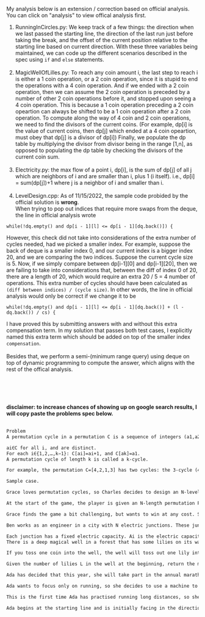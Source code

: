 My analysis below is an extension / correction based on official analysis. You can click on "analysis" to view offical analysis first. 

1. RunningInCircles.py:  We keep track of a few things: the direction when we last passed the starting line, the direction of the last run just before taking the break, and the offset of the current position relative to the starting line based on current direction. With these three variables being maintained, we can code up the different scenarios described in the spec using `if` and `else` statements. <br /><br />
2. MagicWellOfLilles.py: To reach any coin amount i, the last step to reach i is either a 1 coin operation, or a 2 coin operation, since it is stupid to end the operations with a 4 coin operation. And if we ended with a 2 coin operation, then we can assume the 2 coin operation is preceded by a number of other 2 coin operations before it, and stopped upon seeing a 4 coin operation. This is because a 1 coin operation preceding a 2 coin opeartion can always be shifted to be a 1 coin operation after a 2 coin operation. To compute along the way of 4 coin and 2 coin operations, we need to find the divisors of the current coins. (For example, dp[i] is the value of current coins, then dp[j] which ended at a 4 coin opeartion, must obey that dp[j] is a divisor of dp[i]) Finally, we populate the dp table by multiplying the divisor from divisor being in the range [1,n], as opposed to populating the dp table by checking the divisors of the current coin sum. <br /><br />
3. Electricity.py: the max flow of a point i, dp[i], is the sum of dp[j] of all j which are neighbors of i and are smaller than i, plus 1 (i itself). i.e., dp[i] = sum(dp[j])+1 where j is a neighbor of i and smaller than i. <br /><br />
4. LevelDesign.cpp: As of 11/15/2022, the sample code probided by the official solution is **wrong**. <br />
When trying to pop out indices that require more swaps from the deque, the line in official analysis wrote <br />
```
while(!dq.empty() and dp[i - 1][l] <= dp[i - 1][dq.back()]) {
```
However, this check did not take into considerations of the extra number of cycles needed, had we picked a smaller index. For example, suppose the back of deque is a smaller index 0, and our current index is a bigger index 20, and we are comparing the two indices. Suppose the current cycle size is 5. Now, if we simply compare between dp[i-1][0] and dp[i-1][20], then we are failing to take into considerations that, between the diff of index 0 of 20, there are a length of 20, which would require an extra 20 / 5 = 4 number of operations. This extra number of cycles should have been calculated as `(diff between indices) / (cycle size)`. In other words, the line in official analysis would only be correct if we change it to be
```
while(!dq.empty() and dp[i - 1][l] <= dp[i - 1][dq.back()] + (l - dq.back()) / cs) {
```
I have proved this by submitting answers with and without this extra compensation term. In my solution that passes both test cases, I explicitly named this extra term which should be added on top of the smaller index `compensation`. <br /><br />
Besides that, we perform a semi-(minimum range query) using deque on top of dynamic programming to compute the answer, which aligns with the rest of the offical analysis. 

<br /><br /><br /><br />**disclaimer: to increase chances of showing up on google search results, I will copy paste the problems spec below.** <br /><br />



```diff
Problem
A permutation cycle in a permutation C is a sequence of integers (a1,a2,…,ak) such that the following hold:

ai∈C for all i, and are distinct.
For each i∈{1,2,…,k−1}: C[ai]=ai+1, and C[ak]=a1.
A permutation cycle of length k is called a k-cycle.

For example, the permutation C=[4,2,1,3] has two cycles: the 3-cycle (4,3,1), and the 1-cycle (2). (4,3,1) is a cycle because C[4]=3, C[3]=1, and C[1]=4.

Sample case.

Grace loves permutation cycles, so Charles decides to design an N-level game to challenge her.

At the start of the game, the player is given an N-length permutation P of integers from 1 through N. The levels in the game are numbered from 1 to N. At each level, the player starts with the given permutation, and is allowed to make modifications to it by swapping any two elements in it (multiple swaps allowed). To clear the k-th level in the game, the player is required to find the minimum number of swaps using which a k-cycle can be created in the permutation. The player can progress to the (k+1)-th level only after clearing the k-th level.

Grace finds the game a bit challenging, but wants to win at any cost. She needs your help! Formally, for each level k, you need to find the minimum number of swaps using which a k-cycle can be created in the permutation.

Ben works as an engineer in a city with N electric junctions. These junctions form a network and can be visualised as a connected graph with N vertices and N−1 edges. The city is facing a power outage, due to which none of the junctions are receiving electricity, and Ben is in charge of handling the situation.

Each junction has a fixed electric capacity. Ai is the electric capacity of the i-th junction. Due to resource constraints, Ben can provide electricity to only one junction, but other junctions can receive electricity depending on their connections and capacities. If the i-th junction receives electricity, then it will also get transmitted to all the junctions directly connected to the i-th junction whose capacity is strictly less than Ai. Transmission stops if no eligible junction is present. Help Ben determine the maximum number of junctions that can receive electricity.
There is a deep magical well in a forest that has some lilies on its waters. You have a large empty basket and some coins, and are standing next to the well. You have more coins than there are lilies in the well. The well has taken note of the fact that your basket is empty.

If you toss one coin into the well, the well will toss out one lily into your basket. If you toss four coins at once into the well, the well will take note of how many lilies it has tossed out into your basket so far. If you toss two coins at once into the well, the well will toss out as many lilies into your basket as it had last taken note of. If you toss one coin, or two coins at once, into the well, and there are not enough lilies left in the well, the well will not toss out any lilies.

Given the number of lilies L in the well at the beginning, return the minimum number of coins you will need to toss into the well to make it toss all of its lilies into your basket.

Ada has decided that this year, she will take part in the annual marathon that takes place in her city. Since this is the first time she would be running such a long distance, she has decided to start practising for it by running in the circular track of length L units near her house.

Ada wants to focus only on running, so she decides to use a machine to count the number of laps she has run. The machine is placed at the starting line of the circular track and starts the count from 0. Every time Ada arrives at the starting line running in the same direction as the last time she departed from the starting line, the machine increases the number of laps that Ada has run by 1. If she crosses the starting line or changes direction at the starting line, the machine considers the new direction as the direction she last touched the starting line. The machine only remembers the last direction in which Ada touched the starting line. During a lap, Ada can change directions any number of times, but as long as she eventually touches the starting line in the same direction as she last touched it, the count of laps in the machine increases by 1.

This is the first time Ada has practised running long distances, so she cannot run continuously. She runs some distance, then takes a break to regain her energy. However, when she starts running again after taking a break, she cannot remember which direction she was running in previously. So she picks one of the directions, clockwise or anticlockwise, and starts running from the same position where she stopped.

Ada begins at the starting line and is initially facing in the direction of her first run. She runs a total of N times, taking breaks in between. Given the information of the distance Di units Ada has run, and the direction Ci she has taken (clockwise or anticlockwise) when she ran the i-th time, for all i from 1,…,N, can you tell the number of laps that would be reported by the machine at the end?
```
